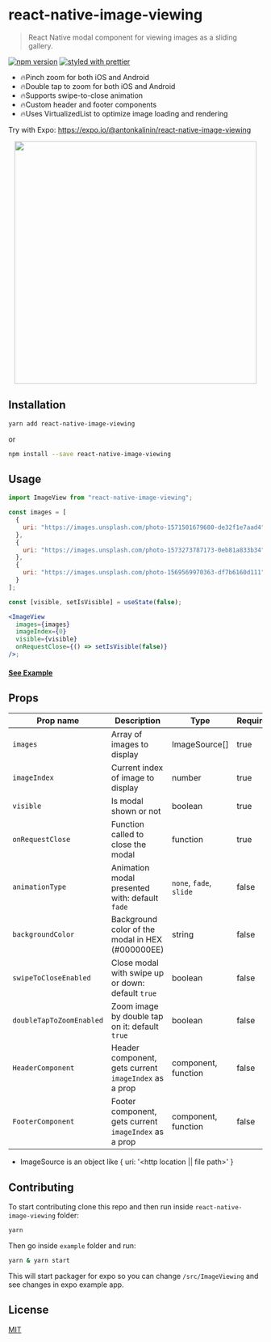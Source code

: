 # react-native-image-viewing

> React Native modal component for viewing images as a sliding gallery.

[![npm version](https://badge.fury.io/js/react-native-image-viewing.svg)](https://badge.fury.io/js/react-native-image-viewing)
[![styled with prettier](https://img.shields.io/badge/styled_with-prettier-ff69b4.svg)](https://github.com/prettier/prettier)

- 🔥Pinch zoom for both iOS and Android
- 🔥Double tap to zoom for both iOS and Android
- 🔥Supports swipe-to-close animation
- 🔥Custom header and footer components
- 🔥Uses VirtualizedList to optimize image loading and rendering

Try with Expo: https://expo.io/@antonkalinin/react-native-image-viewing

<p align="center">
  <img src="https://github.com/jobtoday/react-native-image-viewing/blob/master/demo.gif?raw=true" height="480" />
</p>

## Installation

```bash
yarn add react-native-image-viewing
```

or

```bash
npm install --save react-native-image-viewing
```

## Usage

```jsx
import ImageView from "react-native-image-viewing";

const images = [
  {
    uri: "https://images.unsplash.com/photo-1571501679680-de32f1e7aad4"
  },
  {
    uri: "https://images.unsplash.com/photo-1573273787173-0eb81a833b34"
  },
  {
    uri: "https://images.unsplash.com/photo-1569569970363-df7b6160d111"
  }
];

const [visible, setIsVisible] = useState(false);

<ImageView
  images={images}
  imageIndex={0}
  visible={visible}
  onRequestClose={() => setIsVisible(false)}
/>;
```

#### [See Example](https://github.com/jobtoday/react-native-image-viewing/blob/master/example/App.tsx#L62-L80)

## Props

| Prop name                | Description                                           | Type                    | Required |
| ------------------------ | ----------------------------------------------------- | ----------------------- | -------- |
| `images`                 | Array of images to display                            | ImageSource[]           | true     |
| `imageIndex`             | Current index of image to display                     | number                  | true     |
| `visible`                | Is modal shown or not                                 | boolean                 | true     |
| `onRequestClose`         | Function called to close the modal                    | function                | true     |
| `animationType`          | Animation modal presented with: default `fade`        | `none`, `fade`, `slide` | false    |
| `backgroundColor`        | Background color of the modal in HEX (#000000EE)      | string                  | false    |
| `swipeToCloseEnabled`    | Close modal with swipe up or down: default `true`     | boolean                 | false    |
| `doubleTapToZoomEnabled` | Zoom image by double tap on it: default `true`        | boolean                 | false    |
| `HeaderComponent`        | Header component, gets current `imageIndex` as a prop | component, function     | false    |
| `FooterComponent`        | Footer component, gets current `imageIndex` as a prop | component, function     | false    |

- ImageSource is an object like { uri: '<http location || file path>' }

## Contributing

To start contributing clone this repo and then run inside `react-native-image-viewing` folder:

```bash
yarn
```

Then go inside `example` folder and run:

```bash
yarn & yarn start
```

This will start packager for expo so you can change `/src/ImageViewing` and see changes in expo example app.

## License

[MIT](LICENSE)
